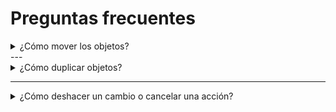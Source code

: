 # Preguntas frecuentes

<details>
<summary>¿Cómo mover los objetos?</summary>

Con un objeto activo seleccionado, se pueden realizar transformaciones que alteran los valores de **posición, rotación o escala de su punto de origen**, que actúa sobre el objeto y la información que contiene.<p>
<img size="80%" src=https://github.com/AMDLC/UFV_JPA/assets/157854852/8622629c-531f-4fcd-8ebe-e7c05168f216> <blockquote>Selección y transformaciones</blockquote><p>

</details>
---

<details>
<summary>¿Cómo duplicar objetos?</summary>
Para duplicar los objetos de forma *individual* se puede utilizar el atajo de teclado `⇧ Shift` + `D` y moverlo donde necesites, para hacerlo en un eje determinado puedes usar `X`,`Y` o `Z` según el que necesites. </p>
<img size="80%" src=https://github.com/AMDLC/UFV_JPA/assets/157854852/104fb685-a517-4914-90f1-2f3328c95e41>
También puedes repetir la última acción realizada con *Repetir* `⇧ Shift` + `R`. </p>
</br>
Para duplicar los objetos *en conjunto* se puede utilizar una instrucción llamada modificador **Array** (matriz).
<img size="80%" src=https://github.com/AMDLC/UFV_JPA/assets/157854852/87805cbb-fdb4-45d3-991d-8470837b26c4>
</details>

---

<details>
<summary>¿Cómo deshacer un cambio o cancelar una acción?</summary>
Para cancelar una acción se puede hacer click derecho con el ratón `RMB`
Para deshacer acciones se puede usar el comando *Undo* `Ctrl` + `Z`
</details>
